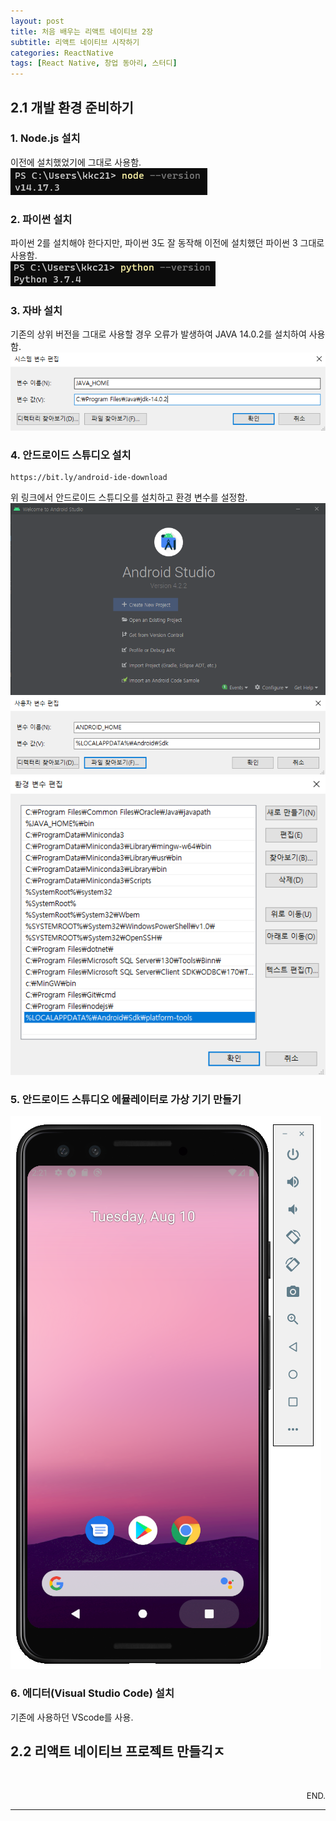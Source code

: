 ```yaml
---
layout: post
title: 처음 배우는 리액트 네이티브 2장
subtitle: 리액트 네이티브 시작하기
categories: ReactNative
tags: [React Native, 창업 동아리, 스터디]
---
```


## 2.1 개발 환경 준비하기

### 1. Node.js 설치
  이전에 설치했었기에 그대로 사용함.  
  <img src="/assets/images/210810_ch02/nodeJs_version_check.PNG" style="position:relative; left:0px">

### 2. 파이썬 설치
  파이썬 2를 설치해야 한다지만, 파이썬 3도 잘 동작해 이전에 설치했던 파이썬 3 그대로 사용함.  
  <img src="/assets/images/210810_ch02/python_version_check.PNG" style="position:relative; left:0px">

### 3. 자바 설치
  기존의 상위 버전을 그대로 사용할 경우 오류가 발생하여 JAVA 14.0.2를 설치하여 사용함.  
  <img src="/assets/images/210810_ch02/java_version_check.PNG" style="position:relative; left:0px" style="width:450px; object-fit:contain">

### 4. 안드로이드 스튜디오 설치
    https://bit.ly/android-ide-download
  
  위 링크에서 안드로이드 스튜디오를 설치하고 환경 변수를 설정함.  
  <img src="/assets/images/210810_ch02/AndroidStudio_home.PNG" style="position:relative; left:0px">  
  <img src="/assets/images/210810_ch02/AndroidStudio_user_variable_change.PNG" style="position:relative; left:0px">
  <img src="/assets/images/210810_ch02/AndroidStudio_system_variable_change.PNG" style="position:relative; left:0px">

### 5. 안드로이드 스튜디오 에뮬레이터로 가상 기기 만들기
  <img src="/assets/images/210810_ch02/AndroidStudio_emulator.PNG" style="position:relative; left:0px">

### 6. 에디터(Visual Studio Code) 설치
  기존에 사용하던 VScode를 사용.


## 2.2 리액트 네이티브 프로젝트 만들긱ㅈ

<div style="font-size:13px; text-align:right">
<br/><br/>
END.</div>

---